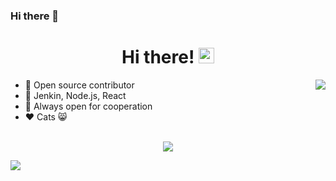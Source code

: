 ### Hi there 👋

<div align="center">
   <h1>Hi there! <img src="https://media.giphy.com/media/hvRJCLFzcasrR4ia7z/giphy.gif" width="25px"></h1>
</div>

<img align="right" src="https://github-readme-stats.vercel.app/api?username=wawahuy&count_private=true&show_icons=true&hide_title=true&hide=stars" />

- 🚢 Open source contributor
- 🚀 Jenkin, Node.js, React
- 🤝 Always open for cooperation
- ❤️ Cats 😸

<br>

<div align="center">
   <img src="https://github-profile-trophy.vercel.app/?username=wawahuy&theme=flat&no-frame=true&margin-w=30" />
</div>

<!-- It is https://yhype.me/ views count tracker, please remove it or use your own -->
![](https://hit.yhype.me/github/profile?user_id=16779694)
